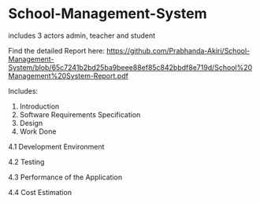 # School-Management-System
includes 3 actors admin, teacher and student

Find the detailed Report here: https://github.com/Prabhanda-Akiri/School-Management-System/blob/65c7241b2bd25ba9beee88ef85c842bbdf8e719d/School%20Management%20System-Report.pdf

Includes:
1. Introduction
2. Software Requirements Specification
3. Design
4. Work Done

4.1 Development Environment

4.2 Testing

4.3 Performance of the Application

4.4 Cost Estimation
